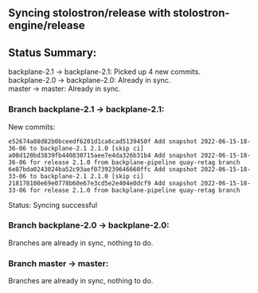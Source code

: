 ## Syncing stolostron/release with stolostron-engine/release

## Status Summary:

backplane-2.1 -> backplane-2.1: Picked up 4 new commits.  
backplane-2.0 -> backplane-2.0: Already in sync.  
master -> master: Already in sync.  

### Branch backplane-2.1 -> backplane-2.1:

New commits:

```
e52674a88d82b0bceedf6201d1ca6cad5139450f Add snapshot 2022-06-15-18-36-06 to backplane-2.1 2.1.0 [skip ci]
a08d120bd3839fb440830715aee7e4da326b31b4 Add snapshot 2022-06-15-18-36-06 for release 2.1.0 from backplane-pipeline quay-retag branch
6e87bda0243024ba52c93aef0739239646660ffc Add snapshot 2022-06-15-18-33-06 to backplane-2.1 2.1.0 [skip ci]
218178100e69e0778b60e67e3cd5e2e404e0dcf9 Add snapshot 2022-06-15-18-33-06 for release 2.1.0 from backplane-pipeline quay-retag branch
```

Status: Syncing successful

### Branch backplane-2.0 -> backplane-2.0:

Branches are already in sync, nothing to do.

### Branch master -> master:

Branches are already in sync, nothing to do.
